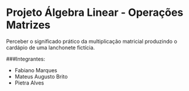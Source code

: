 # Projeto Álgebra Linear - Operações Matrizes

Perceber o significado prático da multiplicação matricial produzindo o cardápio de uma lanchonete fictícia.

###Integrantes: 
- Fabiano Marques
- Mateus Augusto Brito
- Pietra Alves
